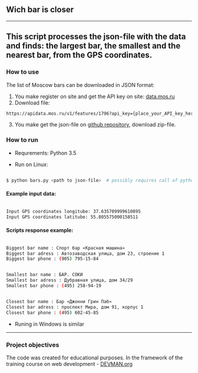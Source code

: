 ## Wich bar is closer
---
This script processes the json-file with the data and finds:
the largest bar, the smallest and the nearest bar, from the GPS coordinates.
---

### How to use

The list of Moscow bars can be downloaded in JSON format:
1. You make register on site and get the API key on site: [data.mos.ru](https://data.mos.ru/)
2. Download file: 
```bash
https://apidata.mos.ru/v1/features/1796?api_key={place_your_API_key_here}
```
3. You make get the json-file on [github repository](https://github.com/nergilz/json_data_bars), download zip-file.

### How to run

+ Requrements: Python 3.5

+ Run on Linux:

```bash

$ python bars.py <path to json-file>  # possibly requires call of python3 executive instead of just python

```
#### Example input data:
```bash

Input GPS coordinates longitube: 37.635709999610895
Input GPS coordinates latitube: 55.805575000158511

```

#### Scripts response example:
```bash

Biggest bar name : Спорт бар «Красная машина»
Biggest bar adress : Автозаводская улица, дом 23, строение 1
Biggest bar phone : (905) 795-15-84


Smallest bar name : БАР. СОКИ
Smallest bar adress : Дубравная улица, дом 34/29
Smallest bar phone : (495) 258-94-19


Closest bar name : Бар «Джонни Грин Паб»
Closest bar adress : проспект Мира, дом 91, корпус 1
Closest bar phone : (495) 602-45-85

```

+ Runing in Windows is similar

---
### Project objectives

The code was created for educational purposes.
In the framework of the training course on web development - [DEVMAN.org](https://devman.org)
